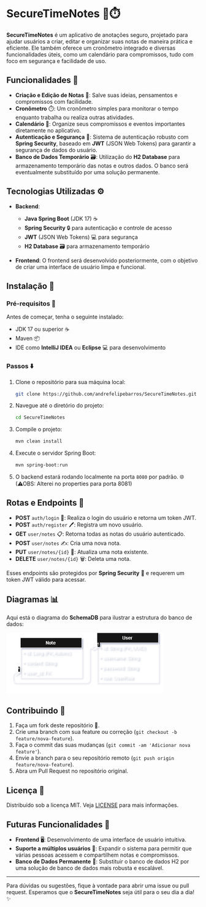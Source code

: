 # SecureTimeNotes 📝⏱️

**SecureTimeNotes** é um aplicativo de anotações seguro, projetado para ajudar usuários a criar, editar e organizar suas notas de maneira prática e eficiente. Ele também oferece um cronômetro integrado e diversas funcionalidades úteis, como um calendário para compromissos, tudo com foco em segurança e facilidade de uso.

## Funcionalidades 🌟

- **Criação e Edição de Notas** 📝: Salve suas ideias, pensamentos e compromissos com facilidade.
- **Cronômetro** ⏱️: Um cronômetro simples para monitorar o tempo enquanto trabalha ou realiza outras atividades.
- **Calendário** 📅: Organize seus compromissos e eventos importantes diretamente no aplicativo.
- **Autenticação e Segurança** 🔐: Sistema de autenticação robusto com **Spring Security**, baseado em **JWT** (JSON Web Tokens) para garantir a segurança de dados do usuário.
- **Banco de Dados Temporário** 🗃️: Utilização do **H2 Database** para armazenamento temporário das notas e outros dados. O banco será eventualmente substituído por uma solução permanente.

## Tecnologias Utilizadas ⚙️

- **Backend**:
  - **Java Spring Boot** (JDK 17) ☕
  - **Spring Security** 🔒 para autenticação e controle de acesso
  - **JWT** (JSON Web Tokens) 💻 para segurança
  - **H2 Database** 🗃️ para armazenamento temporário

- **Frontend**: O frontend será desenvolvido posteriormente, com o objetivo de criar uma interface de usuário limpa e funcional.

## Instalação 🚀

### Pré-requisitos 🔧

Antes de começar, tenha o seguinte instalado:
- JDK 17 ou superior ☕
- Maven 📦
- IDE como **IntelliJ IDEA** ou **Eclipse** 💻 para desenvolvimento

### Passos ⬇️

1. Clone o repositório para sua máquina local:
   ```bash
   git clone https://github.com/andrefelipebarros/SecureTimeNotes.git
   ```

2. Navegue até o diretório do projeto:
   ```bash
   cd SecureTimeNotes
   ```

3. Compile o projeto:
   ```bash
   mvn clean install
   ```

4. Execute o servidor Spring Boot:
   ```bash
   mvn spring-boot:run
   ```

5. O backend estará rodando localmente na porta `8080` por padrão. 🌐 
(⚠OBS: Alterei no properties para porta 8081)

## Rotas e Endpoints 🚏

- **POST** `auth/login` 🔑: Realiza o login do usuário e retorna um token JWT.
- **POST** `auth/register` 🖊️: Registra um novo usuário.
- **GET** `user/notes` 📋: Retorna todas as notas do usuário autenticado.
- **POST** `user/notes` ✍️: Cria uma nova nota.
- **PUT** `user/notes/{id}` 🔄: Atualiza uma nota existente.
- **DELETE** `user/notes/{id}` 🗑️: Deleta uma nota.

Esses endpoints são protegidos por **Spring Security** 🔐 e requerem um token JWT válido para acessar.

## Diagramas 📊

Aqui está o diagrama do **SchemaDB** para ilustrar a estrutura do banco de dados:

![SchemaDB](assets/diagramDB.png)


## Contribuindo 🤝

1. Faça um fork deste repositório 🍴.
2. Crie uma branch com sua feature ou correção (`git checkout -b feature/nova-feature`).
3. Faça o commit das suas mudanças (`git commit -am 'Adicionar nova feature'`).
4. Envie a branch para o seu repositório remoto (`git push origin feature/nova-feature`).
5. Abra um Pull Request no repositório original.

## Licença 📜

Distribuído sob a licença MIT. Veja [LICENSE](LICENSE) para mais informações.

## Futuras Funcionalidades 🚧

- **Frontend** 🖥️: Desenvolvimento de uma interface de usuário intuitiva.
- **Suporte a múltiplos usuários** 👥: Expandir o sistema para permitir que várias pessoas acessem e compartilhem notas e compromissos.
- **Banco de Dados Permanente** 💾: Substituir o banco de dados H2 por uma solução de banco de dados mais robusta e escalável.

---

Para dúvidas ou sugestões, fique à vontade para abrir uma issue ou pull request. Esperamos que o **SecureTimeNotes** seja útil para o seu dia a dia! ✨
